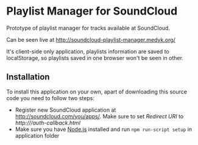# Playlist Manager for SoundCloud

Prototype of playlist manager for tracks available at SoundCloud.

Can be seen live at http://soundcloud-playlist-manager.medyk.org/

It's client-side only application, playlists information are saved to
localStorage, so playlists saved in one browser won't be seen in other.

## Installation
To install this application on your own, apart of downloading this source
code you need to follow two steps:

* Register new SoundCloud application at http://soundcloud.com/you/apps/. Make sure to set _Redirect URI_ to _http://<location-where-its-hosted>/auth-callback.html_
* Make sure you have [Node.js](http://nodejs.org/) installed and run `npm run-script setup` in application folder
